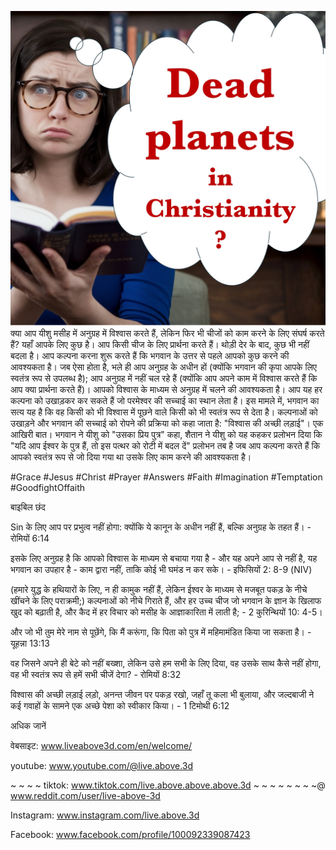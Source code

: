 ![Video cover image](../cover.jpg)
क्या आप यीशु मसीह में अनुग्रह में विश्वास करते हैं, लेकिन फिर भी चीजों को काम करने के लिए संघर्ष करते हैं?
यहाँ आपके लिए कुछ है।
आप किसी चीज के लिए प्रार्थना करते हैं।
थोड़ी देर के बाद, कुछ भी नहीं बदला है।
आप कल्पना करना शुरू करते हैं कि भगवान के उत्तर से पहले आपको कुछ करने की आवश्यकता है।
जब ऐसा होता है,
भले ही आप अनुग्रह के अधीन हों (क्योंकि भगवान की कृपा आपके लिए स्वतंत्र रूप से उपलब्ध है);
आप अनुग्रह में नहीं चल रहे हैं (क्योंकि आप अपने काम में विश्वास करते हैं कि आप क्या प्रार्थना करते हैं)।
आपको विश्वास के माध्यम से अनुग्रह में चलने की आवश्यकता है।
आप यह हर कल्पना को उखाड़कर कर सकते हैं जो परमेश्वर की सच्चाई का स्थान लेता है।
इस मामले में, भगवान का सत्य यह है कि वह किसी को भी विश्वास में पूछने वाले किसी को भी स्वतंत्र रूप से देता है।
कल्पनाओं को उखाड़ने और भगवान की सच्चाई को रोपने की प्रक्रिया को कहा जाता है: "विश्वास की अच्छी लड़ाई"।
एक आखिरी बात।
भगवान ने यीशु को "उसका प्रिय पुत्र" कहा, शैतान ने यीशु को यह कहकर प्रलोभन दिया कि "यदि आप ईश्वर के पुत्र हैं, तो इस पत्थर को रोटी में बदल दें"
प्रलोभन तब है जब आप कल्पना करते हैं कि आपको स्वतंत्र रूप से जो दिया गया था उसके लिए काम करने की आवश्यकता है।


#Grace #Jesus #Christ #Prayer #Answers #Faith #Imagination #Temptation #GoodfightOffaith


बाइबिल छंद

Sin के लिए आप पर प्रभुत्व नहीं होगा: क्योंकि ये कानून के अधीन नहीं हैं, बल्कि अनुग्रह के तहत हैं। - रोमियों 6:14

इसके लिए अनुग्रह है कि आपको विश्वास के माध्यम से बचाया गया है - और यह अपने आप से नहीं है, यह भगवान का उपहार है - काम द्वारा नहीं, ताकि कोई भी घमंड न कर सके। - इफिसियों 2: 8-9 (NIV)

(हमारे युद्ध के हथियारों के लिए, न ही कामुक नहीं हैं, लेकिन ईश्वर के माध्यम से मजबूत पकड़ के नीचे खींचने के लिए पराक्रमी;) कल्पनाओं को नीचे गिराते हैं, और हर उच्च चीज जो भगवान के ज्ञान के खिलाफ खुद को बढ़ाती है, और कैद में हर विचार को मसीह के आज्ञाकारिता में लाती है; - 2 कुरिन्थियों 10: 4-5।

और जो भी तुम मेरे नाम से पूछेंगे, कि मैं करूंगा, कि पिता को पुत्र में महिमामंडित किया जा सकता है। - यूहन्ना 13:13

वह जिसने अपने ही बेटे को नहीं बख्शा, लेकिन उसे हम सभी के लिए दिया, वह उसके साथ कैसे नहीं होगा, वह भी स्वतंत्र रूप से हमें सभी चीजें देगा? - रोमियों 8:32

विश्वास की अच्छी लड़ाई लड़ो, अनन्त जीवन पर पकड़ रखो, जहाँ तू कला भी बुलाया, और जल्दबाजी ने कई गवाहों के सामने एक अच्छे पेशा को स्वीकार किया। - 1 टिमोथी 6:12


अधिक जानें

वेबसाइट: www.liveabove3d.com/en/welcome/

youtube: www.youtube.com/@live.above.3d

~ ~ ~ ~ tiktok: www.tiktok.com/live.above.above.above.3d ~ ~ ~ ~ ~ ~ ~ ~@ www.reddit.com/user/live-above-3d

Instagram: www.instagram.com/live.above.3d

Facebook: www.facebook.com/profile/100092339087423

